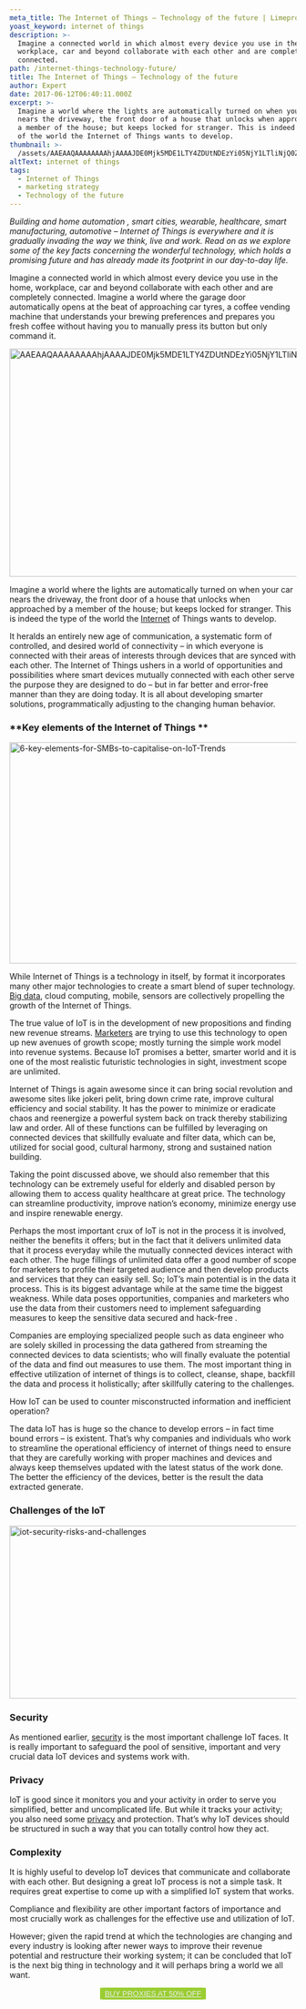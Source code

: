```yaml
---
meta_title: The Internet of Things – Technology of the future | Limeproxies
yoast_keyword: internet of things
description: >-
  Imagine a connected world in which almost every device you use in the home,
  workplace, car and beyond collaborate with each other and are completely
  connected.
path: /internet-things-technology-future/
title: The Internet of Things – Technology of the future
author: Expert
date: 2017-06-12T06:40:11.000Z
excerpt: >-
  Imagine a world where the lights are automatically turned on when your car
  nears the driveway, the front door of a house that unlocks when approached by
  a member of the house; but keeps locked for stranger. This is indeed the type
  of the world the Internet of Things wants to develop.
thumbnail: >-
  /assets/AAEAAQAAAAAAAAhjAAAAJDE0Mjk5MDE1LTY4ZDUtNDEzYi05NjY1LTliNjQ0ZjA2NWI5Zg.png
altText: internet of things
tags:
  - Internet of Things
  - marketing strategy
  - Technology of the future
---
```

_Building and home automation , smart cities, wearable, healthcare, smart manufacturing, automotive &#8211; Internet of Things is everywhere and it is gradually invading the way we think, live and work. Read on as we explore some of the key facts concerning the wonderful technology, which holds a promising future and has already made its footprint in our day-to-day life._

Imagine a connected world in which almost every device you use in the home, workplace, car and beyond collaborate with each other and are completely connected. Imagine a world where the garage door automatically opens at the beat of approaching car tyres, a coffee vending machine that understands your brewing preferences and prepares you fresh coffee without having you to manually press its button but only command it.

[<img class="alignnone wp-image-266" src="/assets/AAEAAQAAAAAAAAhjAAAAJDE0Mjk5MDE1LTY4ZDUtNDEzYi05NjY1LTliNjQ0ZjA2NWI5Zg.png" alt="AAEAAQAAAAAAAAhjAAAAJDE0Mjk5MDE1LTY4ZDUtNDEzYi05NjY1LTliNjQ0ZjA2NWI5Zg" width="700" height="401" />](http://limeproxies.com/blog/wp-content/uploads/2017/06/AAEAAQAAAAAAAAhjAAAAJDE0Mjk5MDE1LTY4ZDUtNDEzYi05NjY1LTliNjQ0ZjA2NWI5Zg.png)

Imagine a world where the lights are automatically turned on when your car nears the driveway, the front door of a house that unlocks when approached by a member of the house; but keeps locked for stranger. This is indeed the type of the world the <a href="https://purple-rain.netlify.com/blog/how-to-speed-up-your-internet/" target="_blank" rel="noopener noreferrer">Internet</a> of Things wants to develop.

It heralds an entirely new age of communication, a systematic form of controlled, and desired world of connectivity &#8211; in which everyone is connected with their areas of interests through devices that are synced with each other. The Internet of Things ushers in a world of opportunities and possibilities where smart devices mutually connected with each other serve the purpose they are designed to do &#8211; but in far better and error-free manner than they are doing today. It is all about developing smarter solutions, programmatically adjusting to the changing human behavior.

### **Key elements of the Internet of Things **

[<img class="alignnone wp-image-267" src="/assets/6-key-elements-for-SMBs-to-capitalise-on-IoT-Trends.jpg" alt="6-key-elements-for-SMBs-to-capitalise-on-IoT-Trends" width="700" height="389" />](http://limeproxies.com/blog/wp-content/uploads/2017/06/6-key-elements-for-SMBs-to-capitalise-on-IoT-Trends.jpg)

While Internet of Things is a technology in itself, by format it incorporates many other major technologies to create a smart blend of super technology. <a href="/blog/importance-small-data-big-data/" target="_blank" rel="noopener noreferrer">Big data</a>, cloud computing, mobile, sensors are collectively propelling the growth of the Internet of Things.

The true value of IoT is in the development of new propositions and finding new revenue streams. <a href="/blog/digital-marketers-using-windows-10-increase-efficiency/" target="_blank" rel="noopener noreferrer">Marketers</a> are trying to use this technology to open up new avenues of growth scope; mostly turning the simple work model into revenue systems. Because IoT promises a better, smarter world and it is one of the most realistic futuristic technologies in sight, investment scope are unlimited.

Internet of Things is again awesome since it can bring social revolution and awesome sites like jokeri pelit, bring down crime rate, improve cultural efficiency and social stability. It has the power to minimize or eradicate chaos and reenergize a powerful system back on track thereby stabilizing law and order. All of these functions can be fulfilled by leveraging on connected devices that skillfully evaluate and filter data, which can be, utilized for social good, cultural harmony, strong and sustained nation building.

Taking the point discussed above, we should also remember that this technology can be extremely useful for elderly and disabled person by allowing them to access quality healthcare at great price. The technology can streamline productivity, improve nation&#8217;s economy, minimize energy use and inspire renewable energy.

Perhaps the most important crux of IoT is not in the process it is involved, neither the benefits it offers; but in the fact that it delivers unlimited data that it process everyday while the mutually connected devices interact with each other. The huge fillings of unlimited data offer a good number of scope for marketers to profile their targeted audience and then develop products and services that they can easily sell. So; IoT&#8217;s main potential is in the data it process. This is its biggest advantage while at the same time the biggest weakness. While data poses opportunities, companies and marketers who use the data from their customers need to implement safeguarding measures to keep the sensitive data secured and hack-free .

Companies are employing specialized people such as data engineer who are solely skilled in processing the data gathered from streaming the connected devices to data scientists; who will finally evaluate the potential of the data and find out measures to use them. The most important thing in effective utilization of internet of things is to collect, cleanse, shape, backfill the data and process it holistically; after skillfully catering to the challenges.

How IoT can be used to counter misconstructed information and inefficient operation?

The data IoT has is huge so the chance to develop errors &#8211; in fact time bound errors &#8211; is existent. That&#8217;s why companies and individuals who work to streamline the operational efficiency of internet of things need to ensure that they are carefully working with proper machines and devices and always keep themselves updated with the latest status of the work done. The better the efficiency of the devices, better is the result the data extracted generate.

### **Challenges of the IoT**

[<img class="alignnone wp-image-263" src="/assets/iot-security-risks-and-challenges.png" alt="iot-security-risks-and-challenges" width="700" height="304" />](http://limeproxies.com/blog/wp-content/uploads/2017/06/iot-security-risks-and-challenges.png)

### **Security**

As mentioned earlier, <a href="https://purple-rain.netlify.com/blog/plugins-can-interfere-online-security/" target="_blank" rel="noopener noreferrer">security</a> is the most important challenge IoT faces. It is really important to safeguard the pool of sensitive, important and very crucial data IoT devices and systems work with.

### **Privacy**

IoT is good since it monitors you and your activity in order to serve you simplified, better and uncomplicated life. But while it tracks your activity; you also need some <a href="https://purple-rain.netlify.com/blog/how-to-maintain-phone-privacy-get-started/" target="_blank" rel="noopener noreferrer">privacy</a> and protection. That&#8217;s why IoT devices should be structured in such a way that you can totally control how they act.

### **Complexity**

It is highly useful to develop IoT devices that communicate and collaborate with each other. But designing a great IoT process is not a simple task. It requires great expertise to come up with a simplified IoT system that works.

Compliance and flexibility are other important factors of importance and most crucially work as challenges for the effective use and utilization of IoT.

However; given the rapid trend at which the technologies are changing and every industry is looking after newer ways to improve their revenue potential and restructure their working system; it can be concluded that IoT is the next big thing in technology and it will perhaps bring a world we all want.

<p style="text-align: center;">
  <button style="background-color: #9acd32; border-radius: 5%; border: solid 2px #9ACD32;"><a style="color: #eeeeee;" href="https://bit.ly/2vO26Jk">BUY PROXIES AT 50% OFF</a></button>
</p>
